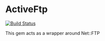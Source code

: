 
# ActiveFtp

[![Build Status](https://travis-ci.org/abhaykadam/active_ftp.svg?branch=master)](https://travis-ci.org/abhaykadam/active_ftp)

This gem acts as a wrapper around Net::FTP
